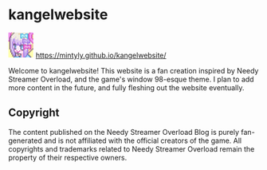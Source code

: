 # kangelwebsite

![alt text](https://github.com/mintyly/kangelwebsite/blob/main/images/face.png)
https://mintyly.github.io/kangelwebsite/

Welcome to kangelwebsite! This website is a fan creation inspired by Needy Streamer Overload, and the game's window 98-esque theme.
I plan to add more content in the future, and fully fleshing out the website eventually.

## Copyright
The content published on the Needy Streamer Overload Blog is purely fan-generated and is not affiliated with the official creators of the game. All copyrights and trademarks related to Needy Streamer Overload remain the property of their respective owners.
